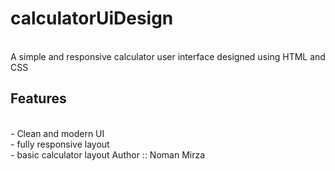 # calculatorUiDesign
<br>
A simple and responsive calculator user interface designed using HTML and CSS
<br>

## Features
<br>
- Clean and modern UI 
<br>
- fully responsive layout 
<br>
- basic calculator layout
Author :: Noman Mirza